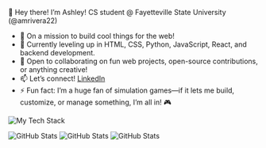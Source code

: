 👋 Hey there! I’m Ashley! CS student @ Fayetteville State University (@amrivera22)  
- 👀 On a mission to build cool things for the web!  
- 🌱 Currently leveling up in HTML, CSS, Python, JavaScript, React, and backend development.  
- 💞️ Open to collaborating on fun web projects, open-source contributions, or anything creative!  
- 📫 Let’s connect! [LinkedIn](https://www.linkedin.com/in/ashley-rivera-a11464159/)  
- ⚡ Fun fact: I’m a huge fan of simulation games—if it lets me build, customize, or manage something, I’m all in! 🎮  
<img src="https://github-readme-tech-stack.vercel.app/api/cards?align=center&fontSize=25&lineCount=3&gap=15&width=600&line1=HTML5%2CHTML5%2Cc074ea%3BCSS%2CCSS%2Ce24040%3BJavaScript%2CJavaScript%2C60abdf%3BPython%2CPython%2C67cfe7%3B&line2=React%2CReact%2Cd53fcc%3BTypeScript%2CTypeScript%2C7ee67d%3B&line3=Github%2CGithub%2C967171%3BVS+code%2CVS+code%2C4e7ddc%3B" alt="My Tech Stack" />

![GitHub Stats](https://github-readme-stats.vercel.app/api?username=amrivera22&theme=dark&show_icons=true&hide_border=true&count_private=true)
![GitHub Stats](https://streak-stats.demolab.com?user=amrivera22&theme=dark&hide_border=true)
![GitHub Stats](https://github-readme-stats.vercel.app/api/top-langs/?username=amrivera22&theme=dark&show_icons=true&hide_border=true&layout=compact)
